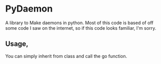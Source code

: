 # PyDaemon
A library to Make daemons in python. Most of this code is based of off some code I saw on the internet, so if this code looks familiar, I'm sorry.

## Usage,
You can simply inherit from class and call the go function.

